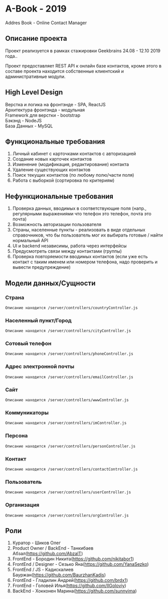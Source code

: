 # A-Book - 2019
Addres Book - Online Contact Manager

## Описание проекта

Проект реализуется в рамках стажировки Geekbrains 24.08 - 12.10 2019 года..

Проект предоставляет REST API к онлайн базе контактов, кроме этого в составе проекта находится собственные клиентский и административные модули.

## High Level Design
Верстка и логика на фронтэнде - SPA, ReactJS  
Архитектура фронтэнда - модульная  
Framework для верстки - bootstrap  
Бэкэнд - NodeJS  
База Данных - MySQL

## Функциональные требования
1.	Личный кабинет с карточками контактов c авторизацией
2.	Создание новых карточек контактов
3.	Изменение (модификация, редактирование) контакта
4.	Удаление существующих контактов
5.	Поиск текущих контактов (по любому полю/части поля)
6.	Работа с выборкой (сортировка по критериям)

## Нефункциональные требования
1.	Проверка данных, вводимых в соответствующие поля (напр., регулярными выражениями что телефон это телефон, почта это почта)
2.	Возможность авторизации пользователя
3.	Страны, населенные пункты - реализовать в виде отдельных справочников, что бы пользователь мог их выбирать готовые / найти нормальный API
4.  UI и backend независимы, работа через интерфейсы
5.  Предусмотреть связи между контактами (группы)
6.  Проверка повторяемости вводимых контактов (если уже есть контакт с таким именем или номером телефона, надо проверить и вывести предупреждение)


## Модели данных/Сущности
### Страна
    Описание находится /server/controllers/countryController.js
### Населенный пункт/Город
    Описание находится /server/controllers/cityController.js
### Сотовый телефон
    Описание находится /server/controllers/phoneController.js
### Адрес электронной почты
    Описание находится /server/controllers/emailController.js
### Сайт
    Описание находится /server/controllers/wwwController.js
### Коммуникаторы
    Описание находится /server/controllers/imController.js
### Персона
    Описание находится /server/controllers/personController.js
### Контакт
    Описание находится /server/controllers/contactController.js
### Пользователь
    Описание находится /server/controllers/userController.js
### Организация
    Описание находится /server/controllers/orgController.js



## Роли
1. Куратор - Шиков Олег
2. Product Owner / BackEnd - Танкибаев Абзал(https://github.com/AbzalT)
3. FrontEnd - Бородин Никита(https://github.com/nikitabor1)
4. FrontEnd / Designer - Сезько Яна(https://github.com/YanaSezko)
5. FrontEnd / JS - Кадискалиев Бауржан(https://github.com/BaurzhanKadis)
6. FrontEnd - Гладилин Андрей(https://github.com/brdx1)
7. FrontEnd - Головей Илья(https://github.com/IlGoloviy)
8. BackEnd -  Хокконен Марина(https://github.com/sunnyima)
